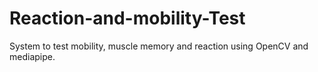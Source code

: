 # Reaction-and-mobility-Test
System to test mobility, muscle memory and reaction using OpenCV and mediapipe.
